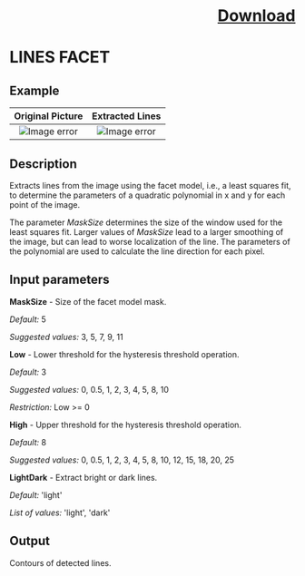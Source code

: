 # <p align="right"><a class="github-button" aria-label="Download ntkme/github-buttons on GitHub" href="https://github.com/Balluff-BVS/halconscripts/raw/master/Filters/Lines/LinesFacet/lines_facet.zip" data-icon="octicon-cloud-download">Download</a></p>

LINES FACET
==============

## Example

Original Picture             | Extracted Lines
:-------------------------:|:-------------------------:
![Image error](https://github.com/Balluff-BVS/halconscripts/blob/master/Filters/Lines/LinesFacet/original.png?raw=true)  |  ![Image error](https://github.com/Balluff-BVS/halconscripts/blob/master/Filters/Lines/LinesFacet/lines_facet.png?raw=true)

Description
------------

Extracts lines from the image using the facet model, i.e., a least squares fit, to determine the parameters of a quadratic polynomial in x and y for each point of the image.

The parameter *MaskSize* determines the size of the window used for the least squares fit. Larger values of *MaskSize* lead to a larger smoothing of the image, but can lead to worse localization of the line. The parameters of the polynomial are used to calculate the line direction for each pixel.

Input parameters
----------------

**MaskSize** - Size of the facet model mask.

*Default:* 5

*Suggested values:* 3, 5, 7, 9, 11

**Low** - Lower threshold for the hysteresis threshold operation.

*Default:* 3

*Suggested values:* 0, 0.5, 1, 2, 3, 4, 5, 8, 10

*Restriction:* Low >= 0

**High** - Upper threshold for the hysteresis threshold operation.

*Default:* 8

*Suggested values:* 0, 0.5, 1, 2, 3, 4, 5, 8, 10, 12, 15, 18, 20, 25

**LightDark** - Extract bright or dark lines.

*Default:* 'light'

*List of values:* 'light', 'dark'

Output
----------

Contours of detected lines.
